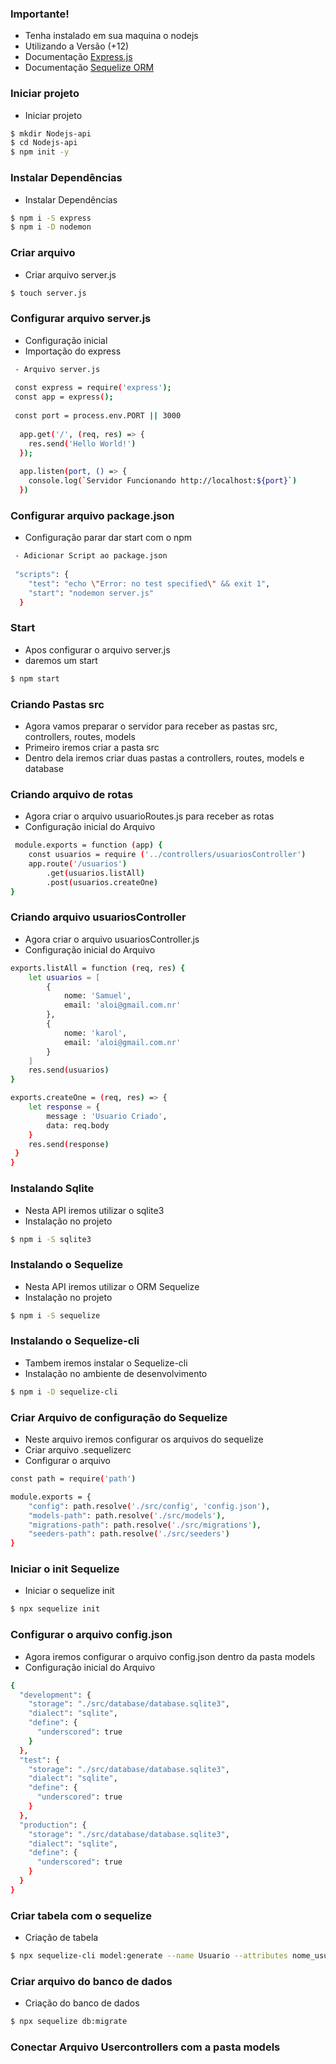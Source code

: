 
### Importante!

 - Tenha instalado em sua maquina o nodejs
 - Utilizando a Versão (+12)
 - Documentação [Express.js](https://expressjs.com/)
 - Documentação [Sequelize ORM](https://sequelize.org/master/index.html)
 
 ### Iniciar projeto
 - Iniciar projeto
 
```sh
$ mkdir Nodejs-api
$ cd Nodejs-api
$ npm init -y
```
### Instalar Dependências 
 - Instalar Dependências
 
 ```sh
 $ npm i -S express
 $ npm i -D nodemon
```
### Criar arquivo 
- Criar arquivo server.js

```sh
$ touch server.js
```

### Configurar arquivo server.js
- Configuração inicial
- Importação do express

```sh
 - Arquivo server.js
 
 const express = require('express');
 const app = express();
 
 const port = process.env.PORT || 3000
 
  app.get('/', (req, res) => {
    res.send('Hello World!')
  });
  
  app.listen(port, () => {
    console.log(`Servidor Funcionando http://localhost:${port}`)
  })
```
### Configurar arquivo package.json
- Configuração parar dar start com o npm

```sh
 - Adicionar Script ao package.json
 
 "scripts": {
    "test": "echo \"Error: no test specified\" && exit 1",
    "start": "nodemon server.js"
  }
```
### Start  
- Apos configurar o arquivo server.js
- daremos um start

```sh
$ npm start
```
### Criando Pastas src  
- Agora vamos preparar o servidor para receber as pastas src, controllers, routes, models
- Primeiro iremos criar a pasta src
- Dentro dela iremos criar duas pastas a controllers, routes, models e database

### Criando arquivo de rotas 
- Agora criar o arquivo usuarioRoutes.js para receber as rotas
- Configuração inicial do Arquivo

```sh
 module.exports = function (app) {
    const usuarios = require ('../controllers/usuariosController')
    app.route('/usuarios')
        .get(usuarios.listAll)
        .post(usuarios.createOne)
}
```
### Criando arquivo usuariosController 
- Agora criar o arquivo usuariosController.js
- Configuração inicial do Arquivo

```sh
exports.listAll = function (req, res) {
    let usuarios = [
        {
            nome: 'Samuel',
            email: 'aloi@gmail.com.nr'
        },
        {
            nome: 'karol',
            email: 'aloi@gmail.com.nr'
        }
    ]
    res.send(usuarios)
}

exports.createOne = (req, res) => {
    let response = {
        message : 'Usuario Criado',
        data: req.body
    }
    res.send(response)
 }
}
```
### Instalando Sqlite
- Nesta API iremos utilizar o sqlite3
- Instalação no projeto

```sh
$ npm i -S sqlite3
```
### Instalando o Sequelize
- Nesta API iremos utilizar o ORM Sequelize
- Instalação no projeto

```sh
$ npm i -S sequelize
```
### Instalando o Sequelize-cli
- Tambem iremos instalar o Sequelize-cli
- Instalação no ambiente de desenvolvimento

```sh
$ npm i -D sequelize-cli
```
### Criar Arquivo de configuração do Sequelize
- Neste arquivo iremos configurar os arquivos do sequelize
- Criar arquivo .sequelizerc
- Configurar o arquivo

```sh
const path = require('path')

module.exports = {
    "config": path.resolve('./src/config', 'config.json'),
    "models-path": path.resolve('./src/models'),
    "migrations-path": path.resolve('./src/migrations'),
    "seeders-path": path.resolve('./src/seeders')
}
```
### Iniciar o init Sequelize
- Iniciar o sequelize init
 
```sh
$ npx sequelize init
```
### Configurar o arquivo config.json
- Agora iremos configurar o arquivo config.json dentro da pasta models
- Configuração inicial do Arquivo

```sh
{
  "development": {
    "storage": "./src/database/database.sqlite3",
    "dialect": "sqlite",
    "define": {
      "underscored": true
    }
  },
  "test": {
    "storage": "./src/database/database.sqlite3",
    "dialect": "sqlite",
    "define": {
      "underscored": true
    }
  },
  "production": {
    "storage": "./src/database/database.sqlite3",
    "dialect": "sqlite",
    "define": {
      "underscored": true
    }
  }
}
```
### Criar tabela com o sequelize
- Criação de tabela
 
```sh
$ npx sequelize-cli model:generate --name Usuario --attributes nome_usuario:string,email_usuario:string
```
### Criar arquivo do banco de dados
- Criação do banco de dados
 
```sh
$ npx sequelize db:migrate
```
### Conectar Arquivo Usercontrollers com a pasta models


